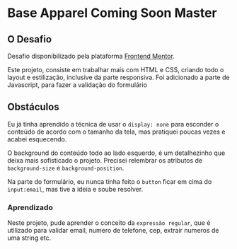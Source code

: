 # Base Apparel Coming Soon Master

## O Desafio

Desafio disponibilizado pela plataforma [Frontend Mentor](https://www.frontendmentor.io/challenges).

Este projeto, consiste em trabalhar mais com HTML e CSS, criando todo o layout e estilização, inclusive da parte responsiva. Foi adicionado a parte de Javascript, para fazer a validação do formulário

## Obstáculos
Eu já tinha aprendido a técnica de usar o `display: none` para esconder o conteúdo de acordo com o tamanho da tela, mas pratiquei poucas vezes e acabei esquecendo.

O background do conteúdo todo ao lado esquerdo, é um detalhezinho que deixa mais sofisticado o projeto. Precisei relembrar os atributos de `background-size` e `background-position`.

Na parte do formulário, eu nunca tinha feito o `button` ficar em cima do `input:email`, mas tive a ideia e soube resolver.

### Aprendizado
Neste projeto, pude aprender o conceito da `expressão regular`, que é utilizado para validar email, numero de telefone, cep, extrair numeros de uma string etc.